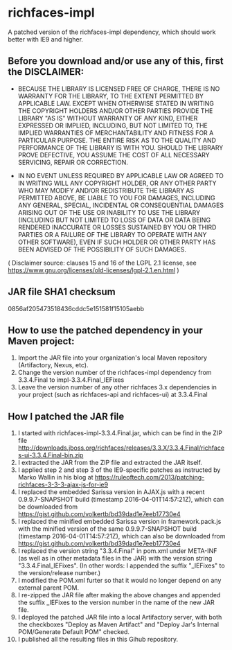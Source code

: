# richfaces-impl
A patched version of the richfaces-impl dependency, which should work better with IE9 and higher.

## Before you download and/or use any of this, first the DISCLAIMER:

- BECAUSE THE LIBRARY IS LICENSED FREE OF CHARGE, THERE IS NO WARRANTY FOR THE LIBRARY, TO THE EXTENT PERMITTED BY APPLICABLE LAW. EXCEPT WHEN OTHERWISE STATED IN WRITING THE COPYRIGHT HOLDERS AND/OR OTHER PARTIES PROVIDE THE LIBRARY "AS IS" WITHOUT WARRANTY OF ANY KIND, EITHER EXPRESSED OR IMPLIED, INCLUDING, BUT NOT LIMITED TO, THE IMPLIED WARRANTIES OF MERCHANTABILITY AND FITNESS FOR A PARTICULAR PURPOSE. THE ENTIRE RISK AS TO THE QUALITY AND PERFORMANCE OF THE LIBRARY IS WITH YOU. SHOULD THE LIBRARY PROVE DEFECTIVE, YOU ASSUME THE COST OF ALL NECESSARY SERVICING, REPAIR OR CORRECTION.

- IN NO EVENT UNLESS REQUIRED BY APPLICABLE LAW OR AGREED TO IN WRITING WILL ANY COPYRIGHT HOLDER, OR ANY OTHER PARTY WHO MAY MODIFY AND/OR REDISTRIBUTE THE LIBRARY AS PERMITTED ABOVE, BE LIABLE TO YOU FOR DAMAGES, INCLUDING ANY GENERAL, SPECIAL, INCIDENTAL OR CONSEQUENTIAL DAMAGES ARISING OUT OF THE USE OR INABILITY TO USE THE LIBRARY (INCLUDING BUT NOT LIMITED TO LOSS OF DATA OR DATA BEING RENDERED INACCURATE OR LOSSES SUSTAINED BY YOU OR THIRD PARTIES OR A FAILURE OF THE LIBRARY TO OPERATE WITH ANY OTHER SOFTWARE), EVEN IF SUCH HOLDER OR OTHER PARTY HAS BEEN ADVISED OF THE POSSIBILITY OF SUCH DAMAGES.

( Disclaimer source: clauses 15 and 16 of the LGPL 2.1 license, see https://www.gnu.org/licenses/old-licenses/lgpl-2.1.en.html )

## JAR file SHA1 checksum

0856af205473518436cddc5e151581f15105aebb

## How to use the patched dependency in your Maven project:
1. Import the JAR file into your organization's local Maven repository (Artifactory, Nexus, etc).
2. Change the version number of the richfaces-impl dependency from 3.3.4.Final to impl-3.3.4.Final_IEFixes
3. Leave the version number of any other richfaces 3.x dependencies in your project (such as richfaces-api and richfaces-ui) at 3.3.4.Final

## How I patched the JAR file

1. I started with richfaces-impl-3.3.4.Final.jar, which can be find in the ZIP file http://downloads.jboss.org/richfaces/releases/3.3.X/3.3.4.Final/richfaces-ui-3.3.4.Final-bin.zip
2. I extracted the JAR from the ZIP file and extracted the JAR itself.
3. I applied step 2 and step 3 of the IE9-specific patches as instructed by Marko Wallin in his blog at https://ruleoftech.com/2013/patching-richfaces-3-3-3-ajax-js-for-ie9
4. I replaced the embedded Sarissa version in AJAX.js with a recent 0.9.9.7-SNAPSHOT build (timestamp 2016-04-01T14:57:21Z), which can be downloaded from https://gist.github.com/volkertb/bd39dad1e7eeb17730e4
5. I replaced the minified embedded Sarissa version in framework.pack.js with the minified version of the same 0.9.9.7-SNAPSHOT build (timestamp 2016-04-01T14:57:21Z), which can also be downloaded from https://gist.github.com/volkertb/bd39dad1e7eeb17730e4
6. I replaced the version string "3.3.4.Final" in pom.xml under META-INF (as well as in other metadata files in the JAR) with the version string "3.3.4.Final\_IEFixes". (In other words: I appended the suffix "\_IEFixes" to the version/release number.)
7. I modified the POM.xml furter so that it would no longer depend on any external parent POM.
8. I re-zipped the JAR file after making the above changes and appended the suffix \_IEFixes to the version number in the name of the new JAR file.
9. I deployed the patched JAR file into a local Artifactory server, with both the checkboxes "Deploy as Maven Artifact" and "Deploy Jar's Internal POM/Generate Default POM" checked.
10. I published all the resulting files in this Gihub repository.
